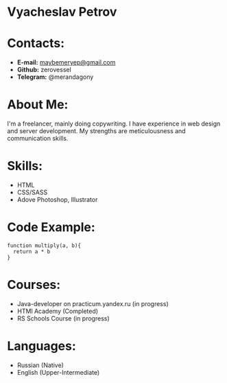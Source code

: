 # Vyacheslav Petrov
# Contacts: 
* **E-mail:** maybemeryep@gmail.com
* **Github:** zerovessel
* **Telegram:** @merandagony
# About Me:
I'm a freelancer, mainly doing copywriting. I have experience in web design and server development. My strengths are meticulousness and communication skills. 
# Skills:
* HTML
* CSS/SASS
* Adove Photoshop, Illustrator
# Code Example:
```
function multiply(a, b){
  return a * b
}
```
# Courses:
* Java-developer on practicum.yandex.ru (in progress)
* HTMl Academy (Completed)
* RS Schools Course (in progress)
# Languages: 
* Russian (Native)
* English (Upper-Intermediate)
